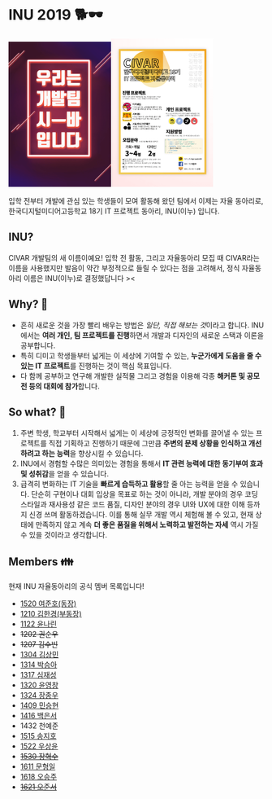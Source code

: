 # INU 2019 🐕🕶️

<img src="./poster/cover.png" width="40%"/><img src="./poster/main.png" width="40%"/>

입학 전부터 개발에 관심 있는 학생들이 모여 활동해 왔던 팀에서 이제는 자율 동아리로, 한국디지털미디어고등학교 18기 IT 프로젝트 동아리, INU(이누) 입니다.

## INU?
CIVAR 개발팀의 새 이름이예요! 입학 전 활동, 그리고 자율동아리 모집 때 CIVAR라는 이름을 사용했지만 발음이 약간 부정적으로 들릴 수 있다는 점을 고려해서, 정식 자율동아리 이름은 INU(이누)로 결정했답니다 ><

## Why? 🤷

- 흔히 새로운 것을 가장 빨리 배우는 방법은 *일단, 직접 해보는 것*이라고 합니다. INU에서는 **여러 개인, 팀 프로젝트를 진행**하면서 개발과 디자인의 새로운 스택과 이론을 공부합니다.
- 특히 디미고 학생들부터 넓게는 이 세상에 기여할 수 있는, **누군가에게 도움을 줄 수 있는 IT 프로젝트**를 진행하는 것이 핵심 목표입니다.
- 다 함께 공부하고 연구해 개발한 실적물 그리고 경험을 이용해 각종 **해커톤 및 공모전 등의 대회에 참가**합니다.

## So what? 💭

1. 주변 학생, 학교부터 시작해서 넓게는 이 세상에 긍정적인 변화를 끌어낼 수 있는 프로젝트를 직접 기획하고 진행하기 때문에 그만큼 **주변의 문제 상황을 인식하고 개선하려고 하는 능력**을 향상시킬 수 있습니다. 
2. INU에서 경험할 수많은 의미있는 경험을 통해서 **IT 관련 능력에 대한 동기부여 효과 및 성취감**을 얻을 수 있습니다.
3. 급격히 변화하는 IT 기술을 **빠르게 습득하고 활용**할 줄 아는 능력을 얻을 수 있습니다. 단순히 구현이나 대회 입상을 목표로 하는 것이 아니라, 개발 분야의 경우 코딩 스타일과 재사용성 같은 코드 품질, 디자인 분야의 경우 UI와 UX에 대한 이해 등까지 신경 쓰며 활동하겠습니다. 이를 통해 실무 개발 역시 체험해 볼 수 있고, 현재 상태에 만족하지 않고 계속 **더 좋은 품질을 위해서 노력하고 발전하는 자세** 역시 가질 수 있을 것이라고 생각합니다.

## Members 👪
현재 INU 자율동아리의 공식 멤버 목록입니다!

- [1520 여준호(동장)](https://github.com/junhoyeo)
- [1210 김한경(부동장)](https://github.com/khg0)
- [1122 윤나린](https://github.com/Gamza13)
- ~~1202 권순우~~
- ~~1207 김수빈~~
- [1304 김상민](https://github.com/plantstoen)
- [1314 박승아](https://github.com/sseungah)
- [1317 심재성](https://github.com/Jaeseong-CS)
- [1320 윤영창](https://github.com/YunYeongChang)
- [1324 장종우](https://github.com/wkdwhddn06)
- [1409 민승현](https://github.com/MinSeungHyun)
- [1416 백은서](https://github.com/eunseo21)
- 1432 천예준
- [1515 송지호](https://github.com/Harugatto)
- [1522 우상윤](https://github.com/SYWoo2003)
- ~~[1530 장혁수](https://github.com/janghs0484)~~
- [1611 문형일](https://github.com/mhibio)
- [1618 오승주](https://github.com/ohboksa)
- ~~[1621 오준서](https://github.com/hunsol03)~~
